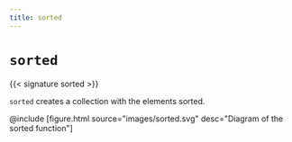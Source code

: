 ```yaml
---
title: sorted
---
```


# `sorted`

{{< signature sorted >}}

`sorted` creates a collection with the elements sorted.

@include [figure.html source="images/sorted.svg" desc="Diagram of the sorted function"]
